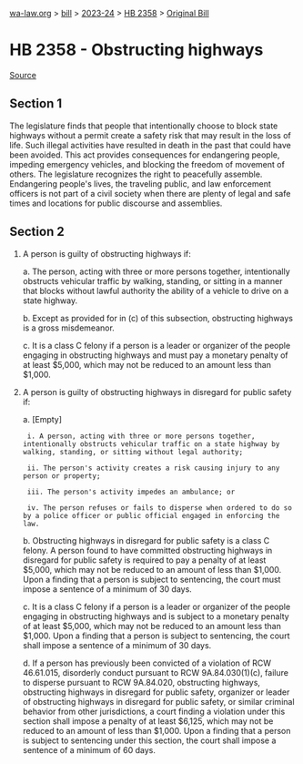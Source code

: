 [wa-law.org](/) > [bill](/bill/) > [2023-24](/bill/2023-24/) > [HB 2358](/bill/2023-24/hb/2358/) > [Original Bill](/bill/2023-24/hb/2358/1/)

# HB 2358 - Obstructing highways

[Source](http://lawfilesext.leg.wa.gov/biennium/2023-24/Pdf/Bills/House%20Bills/2358.pdf)

## Section 1
The legislature finds that people that intentionally choose to block state highways without a permit create a safety risk that may result in the loss of life. Such illegal activities have resulted in death in the past that could have been avoided. This act provides consequences for endangering people, impeding emergency vehicles, and blocking the freedom of movement of others. The legislature recognizes the right to peacefully assemble. Endangering people's lives, the traveling public, and law enforcement officers is not part of a civil society when there are plenty of legal and safe times and locations for public discourse and assemblies.

## Section 2
1. A person is guilty of obstructing highways if:

    a. The person, acting with three or more persons together, intentionally obstructs vehicular traffic by walking, standing, or sitting in a manner that blocks without lawful authority the ability of a vehicle to drive on a state highway.

    b. Except as provided for in (c) of this subsection, obstructing highways is a gross misdemeanor.

    c. It is a class C felony if a person is a leader or organizer of the people engaging in obstructing highways and must pay a monetary penalty of at least $5,000, which may not be reduced to an amount less than $1,000.

2. A person is guilty of obstructing highways in disregard for public safety if:

    a. [Empty]

        i. A person, acting with three or more persons together, intentionally obstructs vehicular traffic on a state highway by walking, standing, or sitting without legal authority;

        ii. The person's activity creates a risk causing injury to any person or property;

        iii. The person's activity impedes an ambulance; or

        iv. The person refuses or fails to disperse when ordered to do so by a police officer or public official engaged in enforcing the law.

    b. Obstructing highways in disregard for public safety is a class C felony. A person found to have committed obstructing highways in disregard for public safety is required to pay a penalty of at least $5,000, which may not be reduced to an amount of less than $1,000. Upon a finding that a person is subject to sentencing, the court must impose a sentence of a minimum of 30 days.

    c. It is a class C felony if a person is a leader or organizer of the people engaging in obstructing highways and is subject to a monetary penalty of at least $5,000, which may not be reduced to an amount less than $1,000. Upon a finding that a person is subject to sentencing, the court shall impose a sentence of a minimum of 30 days.

    d. If a person has previously been convicted of a violation of RCW 46.61.015, disorderly conduct pursuant to RCW 9A.84.030(1)(c), failure to disperse pursuant to RCW 9A.84.020, obstructing highways, obstructing highways in disregard for public safety, organizer or leader of obstructing highways in disregard for public safety, or similar criminal behavior from other jurisdictions, a court finding a violation under this section shall impose a penalty of at least $6,125, which may not be reduced to an amount of less than $1,000. Upon a finding that a person is subject to sentencing under this section, the court shall impose a sentence of a minimum of 60 days.
